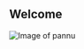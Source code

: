 ## Welcome

![Image of pannu](https://cdn.pixabay.com/photo/2018/07/03/09/41/skillet-3513464_960_720.png)

